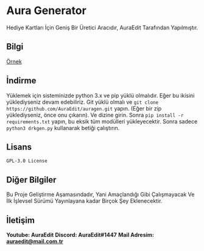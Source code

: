 # Aura Generator
Hediye Kartları İçin Geniş Bir Üretici Aracıdır, AuraEdit Tarafından Yapılmıştır.

## Bilgi
[Örnek](/assets/preview.png)

## İndirme
Yüklemek için sisteminizde python 3.x ve pip yüklü olmalıdır. Eğer bu ikisini yüklediyseniz devam edebiliriz.
Git yüklü olmalı ve ``git clone https://github.com/AuraEdit/auragen.git`` yapın. (Eğer bir zip yüklediyseniz, önce onu çıkarın). Ve dizine girin. Sonra ``pip install -r requirements.txt`` yapın, bu eksik tüm modülleri yükleyecektir.
Sonra sadece ``python3 drkgen.py`` kullanarak betiği çalıştırın.

## Lisans
```GPL-3.0 License```

## Diğer Bilgiler
Bu Proje Geliştirme Aşamasındadır, Yani Amaçlandığı Gibi Çalışmayacak Ve İlk İşlevsel Sürümü Yayınlayana kadar Birçok Şey Eklenecektir.

## İletişim
**Youtube: AuraEdit**
**Discord: AuraEdit#1447**
**Mail Adresim: auraedit@mail.com.tr**
